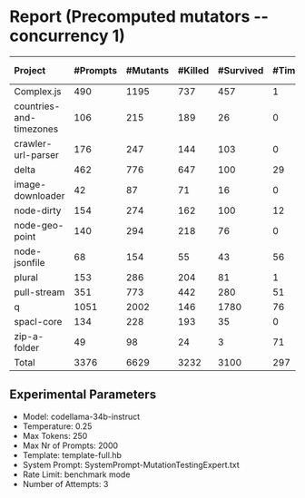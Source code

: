 # Report (Precomputed mutators --concurrency 1)
| Project | #Prompts | #Mutants | #Killed | #Survived | #Timeout | MutationScore | LLMorpheus Time | Stryker Time | #Prompt Tokens | #Completion Tokens | #Total Tokens  |
|:--------|:---------|:---------|:--------|:----------|----------|---------------|-----------------|--------------|----------------|--------------------|----------------|
| Complex.js | 490 | 1195 | 737 | 457 | 1 | 61.76 | 3026.34 | 650.01 | 967508 | 101118 | 1068626 |
| countries-and-timezones | 106 | 215 | 189 | 26 | 0 | 87.91 | 1070.91 | 309.33 | 105828 | 23331 | 129159 |
| crawler-url-parser | 176 | 247 | 144 | 103 | 0 | 58.3 | 1644.86 | 811.88 | 386223 | 39215 | 425438 |
| delta | 462 | 776 | 647 | 100 | 29 | 87.11 | 2962.02 | 3896.15 | 890252 | 99274 | 989526 |
| image-downloader | 42 | 87 | 71 | 16 | 0 | 81.61 | 430.54 | 373.38 | 24655 | 9163 | 33818 |
| node-dirty | 154 | 274 | 162 | 100 | 12 | 63.5 | 1526.45 | 247.44 | 246248 | 32894 | 279142 |
| node-geo-point | 140 | 294 | 218 | 76 | 0 | 74.15 | 1421.09 | 935.39 | 316333 | 29830 | 346163 |
| node-jsonfile | 68 | 154 | 55 | 43 | 56 | 72.08 | 690.68 | 504.57 | 57516 | 14702 | 72218 |
| plural | 153 | 286 | 204 | 81 | 1 | 71.68 | 1521.32 | 151.42 | 265602 | 33298 | 298900 |
| pull-stream | 351 | 773 | 442 | 280 | 51 | 63.78 | 2497.56 | 1351.06 | 208130 | 76100 | 284230 |
| q | 1051 | 2002 | 146 | 1780 | 76 | 11.09 | 5341.32 | 13704.14 | 2127655 | 218805 | 2346460 |
| spacl-core | 134 | 228 | 193 | 35 | 0 | 84.65 | 1351.03 | 756.66 | 162705 | 28939 | 191644 |
| zip-a-folder | 49 | 98 | 24 | 3 | 71 | 96.94 | 500.57 | 1119.7 | 82457 | 10786 | 93243 |
| Total | 3376 | 6629 | 3232 | 3100 | 297 | - | 23984.69 | 24811.13 | 5841112 | 717455 | 6558567 |
## Experimental Parameters
  - Model: codellama-34b-instruct
  - Temperature: 0.25
  - Max Tokens: 250
  - Max Nr of Prompts: 2000
  - Template: template-full.hb
  - System Prompt: SystemPrompt-MutationTestingExpert.txt
  - Rate Limit: benchmark mode
  - Number of Attempts: 3


